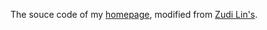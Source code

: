 The souce code of my [homepage](https://haroldchen19.github.io/), modified from [Zudi Lin's](https://github.com/zudi-lin/zudi-lin.github.io).

